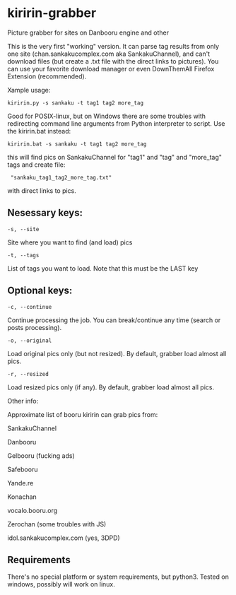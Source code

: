 # kiririn-grabber

Picture grabber for sites on Danbooru engine and other

This is the very first "working" version. It can parse tag results from only
one site (chan.sankakucomplex.com aka SankakuChannel), and can't download files
(but create a .txt file with the direct links to pictures). You can use your
favorite download manager or even DownThemAll Firefox Extension (recommended).

Xample usage:

    kiririn.py -s sankaku -t tag1 tag2 more_tag

Good for POSIX-linux, but on Windows there are some troubles with redirecting
command line arguments from Python interpreter to script. Use the kiririn.bat
instead:

    kiririn.bat -s sankaku -t tag1 tag2 more_tag

this will find pics on SankakuChannel for "tag1" and "tag" and "more_tag" tags
and create file:

     "sankaku_tag1_tag2_more_tag.txt"

with direct links to pics.

Nesessary keys:
-------

    -s, --site
Site where you want to find (and load) pics

    -t, --tags
List of tags you want to load. Note that this must be the LAST key

Optional keys:
-------

    -c, --continue
Continue processing the job. You can break/continue any time (search or posts
processing).

    -o, --original
Load original pics only (but not resized). By default, grabber load almost all
pics.

    -r, --resized
Load resized pics only (if any). By default, grabber load almost all pics.

Other info:

Approximate list of booru kiririn can grab pics from:

SankakuChannel

Danbooru

Gelbooru (fucking ads)

Safebooru

Yande.re

Konachan

vocalo.booru.org

Zerochan (some troubles with JS)

idol.sankakucomplex.com (yes, 3DPD)

Requirements
-------

There's no special platform or system requirements, but python3. Tested on
windows, possibly will work on linux.

